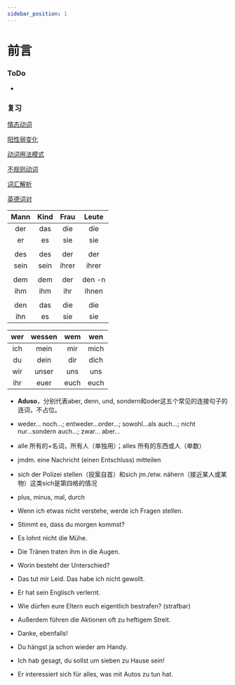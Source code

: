 ```yaml
---
sidebar_position: 1
---
```


# 前言

### ToDo

* 

### 复习

[情态动词](./动词/情态动词.md)

[阳性弱变化](./名词/阳性弱变化.md)

[动词用法模式](./动词/用法模式.md)

[不规则动词](./动词/不规则动词.md)

[词汇解析](./其他/词汇解析.md)

[英德词对](./其他/英德词对.md)

| Mann | Kind | Frau  | Leute  |
| :--: | :--: | :---: | :----: |
| der  | das  |  die  |  die   |
|  er  |  es  |  sie  |  sie   |
|      |      |       |        |
| des  | des  |  der  |  der   |
| sein | sein | ihrer | ihrer  |
|      |      |       |        |
| dem  | dem  |  der  | den -n |
| ihm  | ihm  |  ihr  | ihnen  |
|      |      |       |        |
| den  | das  |  die  |  die   |
| ihn  |  es  |  sie  |  sie   |

| wer  | wessen | wem  | wen  |
| :--: | :----: | :--: | :--: |
| ich  |  mein  | mir  | mich |
|  du  |  dein  | dir  | dich |
| wir  | unser  | uns  | uns  |
| ihr  |  euer  | euch | euch |



* **Aduso**，分别代表aber, denn, und, sondern和oder这五个常见的连接句子的连词，不占位。
* weder... noch...; entweder...order...; sowohl...als auch...; nicht nur...sondern auch...; zwar... aber...
* alle 所有的+名词，所有人（单独用）；alles 所有的东西或人（单数）
* jmdm. eine Nachricht (einen Entschluss) mitteilen
* sich der Polizei stellen（投案自首）和sich jm./etw. nähern（接近某人或某物）这类sich是第四格的情况
* plus, minus, mal, durch


* Wenn ich etwas nicht verstehe, werde ich Fragen stellen.
* Stimmt es, dass du morgen kommst?
* Es lohnt nicht die Mühe.
* Die Tränen traten ihm in die Augen.
* Worin besteht der Unterschied?
* Das tut mir Leid. Das habe ich nicht gewollt.
* Er hat sein Englisch verlernt.
* Wie dürfen eure Eltern euch eigentlich bestrafen? (strafbar)
* Außerdem führen die Aktionen oft zu heftigem Streit.
* Danke, ebenfalls!
* Du hängst ja schon wieder am Handy.
* Ich hab gesagt, du sollst um sieben zu Hause sein!
* Er interessiert sich für alles, was mit Autos zu tun hat.
